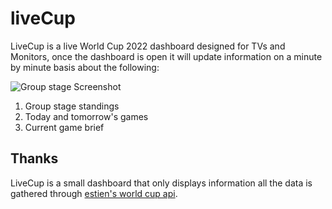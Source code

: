 # liveCup


LiveCup is a live World Cup 2022 dashboard designed for TVs and Monitors, once the dashboard is open it will update information on a minute by minute basis about the following:

![Group stage Screenshot](.github/2022.png)

1. Group stage standings
2. Today and tomorrow's games
3. Current game brief

## Thanks

LiveCup is a small dashboard that only displays information all the data is gathered through [estien's world cup api](https://github.com/estiens/world_cup_json).
